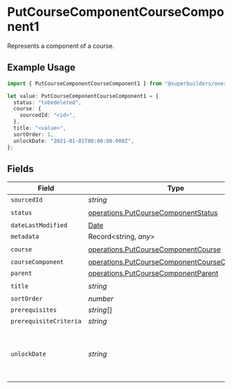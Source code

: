 # PutCourseComponentCourseComponent1

Represents a component of a course.

## Example Usage

```typescript
import { PutCourseComponentCourseComponent1 } from "@superbuilders/oneroster/models/operations";

let value: PutCourseComponentCourseComponent1 = {
  status: "tobedeleted",
  course: {
    sourcedId: "<id>",
  },
  title: "<value>",
  sortOrder: 1,
  unlockDate: "2021-01-01T00:00:00.000Z",
};
```

## Fields

| Field                                                                                                          | Type                                                                                                           | Required                                                                                                       | Description                                                                                                    | Example                                                                                                        |
| -------------------------------------------------------------------------------------------------------------- | -------------------------------------------------------------------------------------------------------------- | -------------------------------------------------------------------------------------------------------------- | -------------------------------------------------------------------------------------------------------------- | -------------------------------------------------------------------------------------------------------------- |
| `sourcedId`                                                                                                    | *string*                                                                                                       | :heavy_minus_sign:                                                                                             | N/A                                                                                                            |                                                                                                                |
| `status`                                                                                                       | [operations.PutCourseComponentStatus](../../models/operations/putcoursecomponentstatus.md)                     | :heavy_check_mark:                                                                                             | N/A                                                                                                            |                                                                                                                |
| `dateLastModified`                                                                                             | [Date](https://developer.mozilla.org/en-US/docs/Web/JavaScript/Reference/Global_Objects/Date)                  | :heavy_minus_sign:                                                                                             | N/A                                                                                                            |                                                                                                                |
| `metadata`                                                                                                     | Record<string, *any*>                                                                                          | :heavy_minus_sign:                                                                                             | N/A                                                                                                            |                                                                                                                |
| `course`                                                                                                       | [operations.PutCourseComponentCourse](../../models/operations/putcoursecomponentcourse.md)                     | :heavy_check_mark:                                                                                             | N/A                                                                                                            |                                                                                                                |
| `courseComponent`                                                                                              | [operations.PutCourseComponentCourseComponent2](../../models/operations/putcoursecomponentcoursecomponent2.md) | :heavy_minus_sign:                                                                                             | N/A                                                                                                            |                                                                                                                |
| `parent`                                                                                                       | [operations.PutCourseComponentParent](../../models/operations/putcoursecomponentparent.md)                     | :heavy_minus_sign:                                                                                             | N/A                                                                                                            |                                                                                                                |
| `title`                                                                                                        | *string*                                                                                                       | :heavy_check_mark:                                                                                             | N/A                                                                                                            |                                                                                                                |
| `sortOrder`                                                                                                    | *number*                                                                                                       | :heavy_minus_sign:                                                                                             | N/A                                                                                                            | 1                                                                                                              |
| `prerequisites`                                                                                                | *string*[]                                                                                                     | :heavy_minus_sign:                                                                                             | N/A                                                                                                            |                                                                                                                |
| `prerequisiteCriteria`                                                                                         | *string*                                                                                                       | :heavy_minus_sign:                                                                                             | N/A                                                                                                            |                                                                                                                |
| `unlockDate`                                                                                                   | *string*                                                                                                       | :heavy_minus_sign:                                                                                             | The date the component is unlocked for the student                                                             | 2021-01-01T00:00:00.000Z                                                                                       |